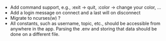 - Add command support, e.g., :exit -> quit, :color -> change your color, ...
- Add a login message on connect and a last will on disconnect
- Migrate to ncurses(w) ?
- All constants, such as username, topic, etc., should be accessible from anywhere in the app. Parsing the .env and storing that data should be done on a different file.
